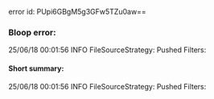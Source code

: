 error id: PUpi6GBgM5g3GFw5TZu0aw==
### Bloop error:

25/06/18 00:01:56 INFO FileSourceStrategy: Pushed Filters:
#### Short summary: 

25/06/18 00:01:56 INFO FileSourceStrategy: Pushed Filters: